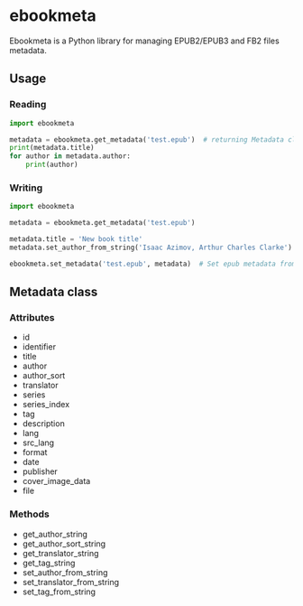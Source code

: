 # ebookmeta

Ebookmeta is a Python library for managing EPUB2/EPUB3 and FB2 files metadata.

## Usage

### Reading
```python
import ebookmeta

metadata = ebookmeta.get_metadata('test.epub')  # returning Metadata class
print(metadata.title)
for author in metadata.author:
    print(author)
```

### Writing

```python
import ebookmeta

metadata = ebookmeta.get_metadata('test.epub')

metadata.title = 'New book title'
metadata.set_author_from_string('Isaac Azimov, Arthur Charles Clarke')

ebookmeta.set_metadata('test.epub', metadata)  # Set epub metadata from Metadata class
```

## Metadata class

### Attributes
* id
* identifier
* title
* author
* author_sort
* translator
* series
* series_index
* tag
* description
* lang
* src_lang
* format
* date
* publisher
* cover_image_data
* file

### Methods
* get_author_string
* get_author_sort_string
* get_translator_string
* get_tag_string
* set_author_from_string
* set_translator_from_string
* set_tag_from_string
